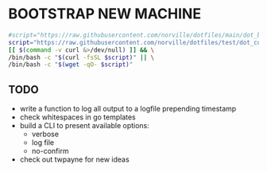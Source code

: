 # BOOTSTRAP NEW MACHINE

```bash
#script="https://raw.githubusercontent.com/norville/dotfiles/main/dot_bin/bootstrap.sh"; \
script="https://raw.githubusercontent.com/norville/dotfiles/test/dot_config/bdb/bdb_bootstrap.sh"; \
[[ $(command -v curl &>/dev/null) ]] && \
/bin/bash -c "$(curl -fsSL $script)" || \
/bin/bash -c "$(wget -qO- $script)"
```

## TODO

- write a function to log all output to a logfile prepending timestamp
- check whitespaces in go templates
- build a CLI to present available options:
  - verbose
  - log file
  - no-confirm
- check out twpayne for new ideas
